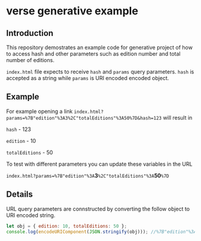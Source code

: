 # verse generative example

## Introduction

This repository demostrates an example code for generative project of how to access hash and other parameters such as edition number and total number of editions.

`index.html` file expects to receive `hash` and `params` query parameters. `hash` is accepted as a string while `params` is URI encoded encoded object.

## Example

For example opening a link `index.html?params=%7B"edition"%3A3%2C"totalEditions"%3A50%7D&hash=123` will result in

`hash` - 123

`edition` - 10

`totalEditions` - 50

To test with different parameters you can update these variables in the URL

`index.html?params=%7B"edition"%3A`**3**`%2C"totalEditions"%3A`**50**`%7D`

## Details

URL query parameters are connstructed by converting the follow object to URI encoded string.

```javascript
let obj = { edition: 10, totalEditions: 50 };
console.log(encodeURIComponent(JSON.stringify(obj))); //%7B"edition"%3A3%2C"totalEditions"%3A50%7D
```
